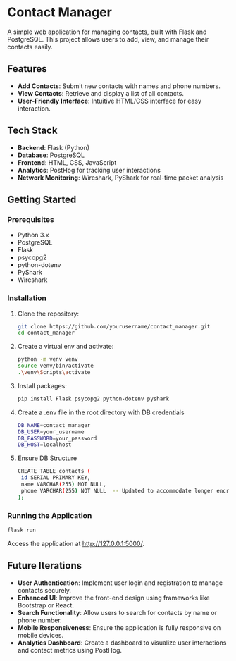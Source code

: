 # Contact Manager

A simple web application for managing contacts, built with Flask and PostgreSQL. This project allows users to add, view, and manage their contacts easily.

## Features

- **Add Contacts**: Submit new contacts with names and phone numbers.
- **View Contacts**: Retrieve and display a list of all contacts.
- **User-Friendly Interface**: Intuitive HTML/CSS interface for easy interaction.

## Tech Stack

- **Backend**: Flask (Python)
- **Database**: PostgreSQL
- **Frontend**: HTML, CSS, JavaScript
- **Analytics**: PostHog for tracking user interactions
- **Network Monitoring**: Wireshark, PyShark for real-time packet analysis

## Getting Started

### Prerequisites

- Python 3.x
- PostgreSQL
- Flask
- psycopg2
- python-dotenv
- PyShark
- Wireshark

### Installation

1. Clone the repository:
   ```bash
   git clone https://github.com/yourusername/contact_manager.git
   cd contact_manager
   ```
2. Create a virtual env and activate:
   ```bash
   python -m venv venv
   source venv/bin/activate  
   .\venv\Scripts\activate   
   ```
3. Install packages:
   ```bash
   pip install Flask psycopg2 python-dotenv pyshark
   ```
4. Create a .env file in the root directory with DB credentials
   ```bash
   DB_NAME=contact_manager
   DB_USER=your_username
   DB_PASSWORD=your_password
   DB_HOST=localhost
   ```
5. Ensure DB Structure
   ```bash
   CREATE TABLE contacts (
    id SERIAL PRIMARY KEY,
    name VARCHAR(255) NOT NULL,
    phone VARCHAR(255) NOT NULL  -- Updated to accommodate longer encrypted phone numbers
   );
   ```
### Running the Application

  ```bash
  flask run
  ```
  Access the application at http://127.0.0.1:5000/.

## Future Iterations

- **User Authentication**: Implement user login and registration to manage contacts securely.
- **Enhanced UI**: Improve the front-end design using frameworks like Bootstrap or React.
- **Search Functionality**: Allow users to search for contacts by name or phone number.
- **Mobile Responsiveness**: Ensure the application is fully responsive on mobile devices.
- **Analytics Dashboard**: Create a dashboard to visualize user interactions and contact metrics using PostHog.